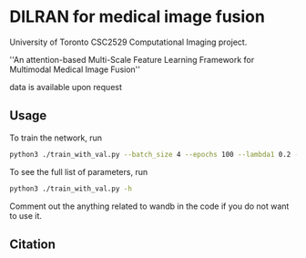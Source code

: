 # DILRAN for medical image fusion

University of Toronto CSC2529 Computational Imaging project.

''An attention-based Multi-Scale Feature Learning Framework for Multimodal Medical Image Fusion''

data is available upon request

## Usage

To train the network, run
```bash
python3 ./train_with_val.py --batch_size 4 --epochs 100 --lambda1 0.2 --lambda2 0.2
```
To see the full list of parameters, run

```bash
python3 ./train_with_val.py -h
```

Comment out the anything related to wandb in the code if you do not want to use it.


## Citation
